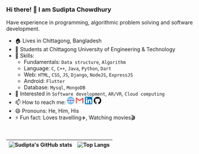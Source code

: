 ### Hi there! 👋 I am Sudipta Chowdhury

Have experience in programming, algorithmic problem solving and software development.

- 🏠 Lives in Chittagong, Bangladesh
- 👜 Students at Chittagong University of Engineering & Technology
- 🧰 Skills:
  - Fundamentals: `Data structure`, `Algorithm`
  - Language: `C`, `C++`, `Java`, `Python`, `Dart`
  - Web: `HTML`, `CSS`, `JS`, `Django`, `NodeJS`, `ExpressJS`
  - Android: `Flutter`
  - Database: `Mysql`, `MongoDB`
- 🌱 Interested in `Software development`, `AR/VR`, `Cloud computing`
- 📫 How to reach me: <a href="#" target="_blank"><img src="https://raw.githubusercontent.com/SudiptaAChy/SudiptaAChy/main/icon/website.png" alt="website" width="20" height="20"></a> <a href="mailto:anikc795@gmail.com" target="_blank"><img src="https://raw.githubusercontent.com/SudiptaAChy/SudiptaAChy/main/icon/gmail.png" alt="gmail" width="20" height="20"></a> <a href="https://www.linkedin.com/in/sudipta-chowdhury-9a62b115a/" target="_blank"><img src="https://raw.githubusercontent.com/SudiptaAChy/SudiptaAChy/main/icon/link.png" alt="LinkedIn" width="20" height="20"></a> <a href="https://github.com/SudiptaAChy" target="_blank"><img src="https://raw.githubusercontent.com/SudiptaAChy/SudiptaAChy/main/icon/github.png" alt="GitHub" width="20" height="20"></a>
- 😄 Pronouns: He, Him, His
- ⚡ Fun fact: Loves travelling✈️, Watching movies🎬

</br>

| ![Sudipta's GitHub stats](https://github-readme-stats.vercel.app/api?username=SudiptaAChy&theme=radical) | ![Top Langs](https://github-readme-stats.vercel.app/api/top-langs/?username=SudiptaAChy&layout=compact) |
| -------------------------------------------------------------------------------------------------------- | ------------------------------------------------------------------------------------------------------- |

<!-- - 🔭 I’m currently working on ...
- 👯 I’m looking to collaborate on ...
- 🤔 I’m looking for help with ...
- 💬 Ask me about ... -->

